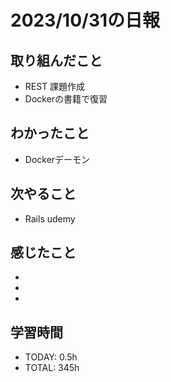 # 2023/10/31の日報


## 取り組んだこと
- REST 課題作成
- Dockerの書籍で復習

## わかったこと
- Dockerデーモン

## 次やること
- Rails udemy


## 感じたこと
- 
- 
- 

## 学習時間
- TODAY: 0.5h
- TOTAL: 345h 
